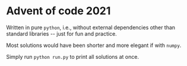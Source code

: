 # Advent of code 2021

Written in pure `python`, i.e., without external dependencies other than
standard libraries -- just for fun and practice. 

Most solutions would have been shorter and more elegant if with `numpy`. 

Simply run `python run.py` to print all solutions at once.
